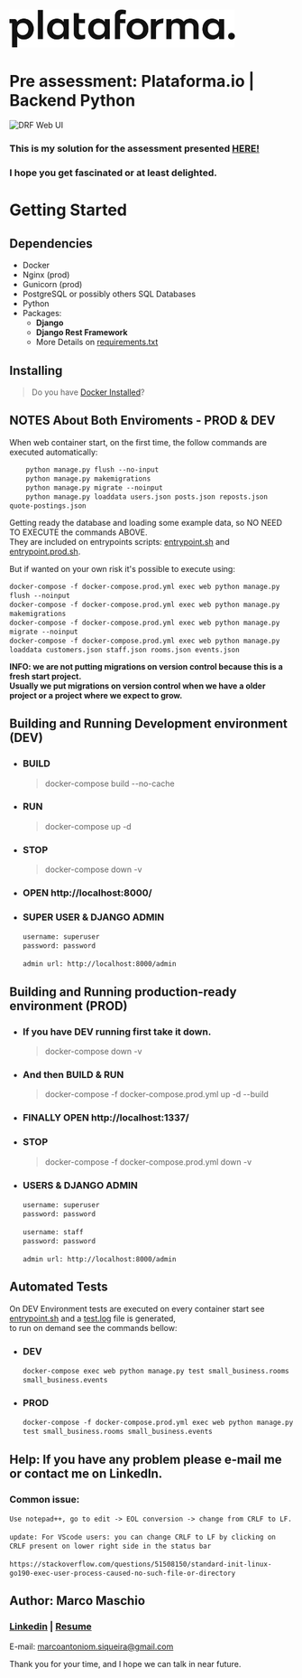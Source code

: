 <br>
<br>
<img src="images/logo-plataforma.png" alt="drawing" width="400"/>

# Pre assessment: Plataforma.io | Backend Python

![DRF Web UI](images/screenshot.jpg)

### This is my solution for the assessment presented [**HERE!**](Pre%20assessment%20-%20Plataforma.io%20-%20Backend%20Python.md)
### I hope you get fascinated or at least delighted.

# Getting Started

## Dependencies

* Docker
* Nginx (prod)
* Gunicorn (prod)
* PostgreSQL or possibly others SQL Databases
* Python
* Packages:
  * **Django**
  + **Django Rest Framework**
  + More Details on [requirements.txt](small_business/requirements.txt)


## Installing

> Do you have [Docker Installed](https://www.docker.com/)?


## NOTES About Both Enviroments - PROD & DEV
When web container start, on the first time, the follow commands are executed automatically:
```
    python manage.py flush --no-input
    python manage.py makemigrations
    python manage.py migrate --noinput
    python manage.py loaddata users.json posts.json reposts.json quote-postings.json
```
Getting ready the database and loading some example data, so NO NEED TO EXECUTE the commands ABOVE.\
They are included on entrypoints scripts: [entrypoint.sh](small_business/entrypoint.sh) and [entrypoint.prod.sh](small_business/entrypoint.prod.sh).

But if wanted on your own risk it's possible to execute using:
```
docker-compose -f docker-compose.prod.yml exec web python manage.py flush --noinput
docker-compose -f docker-compose.prod.yml exec web python manage.py makemigrations
docker-compose -f docker-compose.prod.yml exec web python manage.py migrate --noinput
docker-compose -f docker-compose.prod.yml exec web python manage.py loaddata customers.json staff.json rooms.json events.json
```

**INFO: we are not putting migrations on version control because this is a fresh start project.\
Usually we put migrations on version control when we have a older project or a project where we expect to grow.**

## Building and Running Development environment (DEV)
* ### BUILD
  > docker-compose build --no-cache

* ### RUN
  > docker-compose up -d

* ### STOP
  > docker-compose down -v

* ### OPEN http://localhost:8000/

* ### SUPER USER & DJANGO ADMIN
  ```
  username: superuser
  password: password
  
  admin url: http://localhost:8000/admin
  ```

## Building and Running production-ready environment (PROD)
* ### If you have DEV running first take it down.
  > docker-compose down -v
* ### And then BUILD & RUN
  > docker-compose -f docker-compose.prod.yml up -d --build
* ### FINALLY OPEN http://localhost:1337/
* ### STOP
  > docker-compose -f docker-compose.prod.yml down -v

* ### USERS & DJANGO ADMIN
  ```
  username: superuser
  password: password
  
  username: staff
  password: password
  
  admin url: http://localhost:8000/admin
  ```

## Automated Tests

On DEV Environment tests are executed on every container start see [entrypoint.sh](small_business/entrypoint.sh) and a [test.log](small_business/test.log) file is generated,\
to run on demand see the commands bellow:

* ### DEV
  ````commandline
  docker-compose exec web python manage.py test small_business.rooms small_business.events
  ````

* ### PROD
  ````commandline
  docker-compose -f docker-compose.prod.yml exec web python manage.py test small_business.rooms small_business.events
  ````

## Help: If you have any problem please e-mail me or contact me on LinkedIn.


### Common issue:
```
Use notepad++, go to edit -> EOL conversion -> change from CRLF to LF.

update: For VScode users: you can change CRLF to LF by clicking on CRLF present on lower right side in the status bar

https://stackoverflow.com/questions/51508150/standard-init-linux-go190-exec-user-process-caused-no-such-file-or-directory
```

## Author: Marco Maschio
### [Linkedin](https://linkedin.com/in/marcoantonioms) | [Resume](https://falamarcao.github.io/resume/)
E-mail: marcoantoniom.siqueira@gmail.com

Thank you for your time, and I hope we can talk in near future.